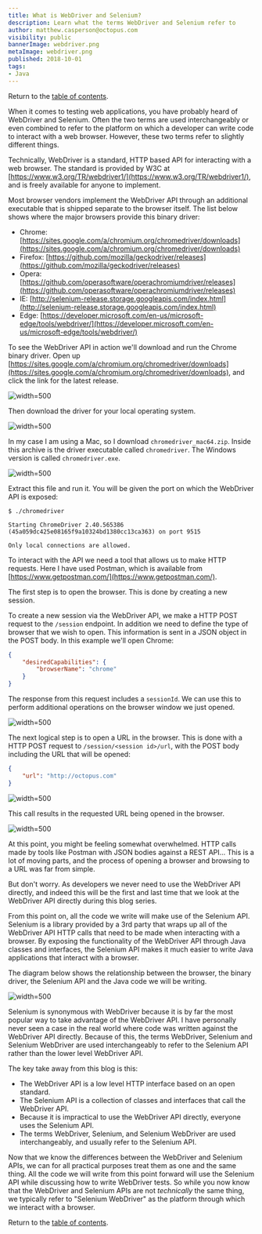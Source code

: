 ```yaml
---
title: What is WebDriver and Selenium?
description: Learn what the terms WebDriver and Selenium refer to
author: matthew.casperson@octopus.com
visibility: public
bannerImage: webdriver.png
metaImage: webdriver.png
published: 2018-10-01
tags:
- Java
---
```


Return to the [table of contents](../0-toc/webdriver-toc.md).

When it comes to testing web applications, you have probably heard of WebDriver and Selenium. Often the two terms are used interchangeably or even combined to refer to the platform on which a developer can write code to interact with a web browser. However, these two terms refer to slightly different things.

Technically, WebDriver is a standard, HTTP based API for interacting with a web browser. The standard is provided by W3C at [https://www.w3.org/TR/webdriver1/](https://www.w3.org/TR/webdriver1/), and is freely available for anyone to implement.

Most browser vendors implement the WebDriver API through an additional executable that is shipped separate to the browser itself. The list below shows where the major browsers provide this binary driver:

-   Chrome: [https://sites.google.com/a/chromium.org/chromedriver/downloads](https://sites.google.com/a/chromium.org/chromedriver/downloads)
-   Firefox: [https://github.com/mozilla/geckodriver/releases](https://github.com/mozilla/geckodriver/releases)
-   Opera: [https://github.com/operasoftware/operachromiumdriver/releases](https://github.com/operasoftware/operachromiumdriver/releases)
-   IE: [http://selenium-release.storage.googleapis.com/index.html](http://selenium-release.storage.googleapis.com/index.html)
-   Edge: [https://developer.microsoft.com/en-us/microsoft-edge/tools/webdriver/](https://developer.microsoft.com/en-us/microsoft-edge/tools/webdriver/)

To see the WebDriver API in action we'll download and run the Chrome binary driver. Open up [https://sites.google.com/a/chromium.org/chromedriver/downloads](https://sites.google.com/a/chromium.org/chromedriver/downloads), and click the link for the latest release.

![](image1.png "width=500")

Then download the driver for your local operating system.

![](image2.png "width=500")

In my case I am using a Mac, so I download `chromedriver_mac64.zip`. Inside this archive is the driver executable called `chromedriver`. The Windows version is called `chromedriver.exe`.

![](image3.png "width=500")

Extract this file and run it. You will be given the port on which the WebDriver API is exposed:

```
$ ./chromedriver

Starting ChromeDriver 2.40.565386
(45a059dc425e08165f9a10324bd1380cc13ca363) on port 9515

Only local connections are allowed.
```

To interact with the API we need a tool that allows us to make HTTP requests. Here I have used Postman, which is available from [https://www.getpostman.com/](https://www.getpostman.com/).

The first step is to open the browser. This is done by creating a new session.

To create a new session via the WebDriver API, we make a HTTP POST request to the `/session` endpoint. In addition we need to define the type of browser that we wish to open. This information is sent in a JSON object in the POST body. In this example we'll open Chrome:

```json
{
	"desiredCapabilities": {
		"browserName": "chrome"
	}
}
```

The response from this request includes a `sessionId`. We can use this to perform additional operations on the browser window we just opened.

![](image4.png "width=500")

The next logical step is to open a URL in the browser. This is done with a HTTP POST request to `/session/<session id>/url`, with the POST body including the URL that will be opened:

```json
{
	"url": "http://octopus.com"
}
```

![](image5.png "width=500")

This call results in the requested URL being opened in the browser.

![](image6.png "width=500")

At this point, you might be feeling somewhat overwhelmed. HTTP calls made by tools like Postman with JSON bodies against a REST API... This is a lot of moving parts, and the process of opening a browser and browsing to a URL was far from simple.

But don't worry. As developers we never need to use the WebDriver API directly, and indeed this will be the first and last time that we look at the WebDriver API directly during this blog series.

From this point on, all the code we write will make use of the Selenium API. Selenium is a library provided by a 3rd party that wraps up all of the WebDriver API HTTP calls that need to be made when interacting with a browser. By exposing the functionality of the WebDriver API through Java classes and interfaces, the Selenium API makes it much easier to write Java applications that interact with a browser.

The diagram below shows the relationship between the browser, the binary driver, the Selenium API and the Java code we will be writing.

![](image7.png "width=500")

Selenium is synonymous with WebDriver because it is by far the most popular way to take advantage of the WebDriver API. I have personally never seen a case in the real world where code was written against the WebDriver API directly. Because of this, the terms WebDriver, Selenium and Selenium WebDriver are used interchangeably to refer to the Selenium API rather than the lower level WebDriver API.

The key take away from this blog is this:

-   The WebDriver API is a low level HTTP interface based on an open standard.
-   The Selenium API is a collection of classes and interfaces that call the WebDriver API.
-   Because it is impractical to use the WebDriver API directly, everyone uses the Selenium API.
-   The terms WebDriver, Selenium, and Selenium WebDriver are used interchangeably, and usually refer to the Selenium API.

Now that we know the differences between the WebDriver and Selenium APIs, we can for all practical purposes treat them as one and the same thing. All the code we will write from this point forward will use the Selenium API while discussing how to write WebDriver tests. So while you now know that the WebDriver and Selenium APIs are not *technically* the same thing, we typically refer to "Selenium WebDriver" as the platform through which we interact with a browser.

Return to the [table of contents](../0-toc/webdriver-toc.md).
